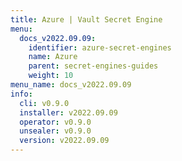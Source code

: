 ```yaml
---
title: Azure | Vault Secret Engine
menu:
  docs_v2022.09.09:
    identifier: azure-secret-engines
    name: Azure
    parent: secret-engines-guides
    weight: 10
menu_name: docs_v2022.09.09
info:
  cli: v0.9.0
  installer: v2022.09.09
  operator: v0.9.0
  unsealer: v0.9.0
  version: v2022.09.09
---
```


